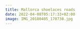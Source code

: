 ```yaml
---
title: Mallorca shoelaces roads
date: 2022-04-08T05:17:33+02:00
image: IMG_20180405_170738.jpg
---
```


